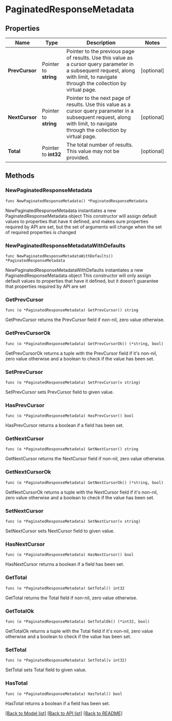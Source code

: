 # PaginatedResponseMetadata

## Properties

Name | Type | Description | Notes
------------ | ------------- | ------------- | -------------
**PrevCursor** | Pointer to **string** | Pointer to the previous page of results. Use this value as a cursor query parameter in a subsequent request, along with limit, to navigate through the collection by virtual page. | [optional] 
**NextCursor** | Pointer to **string** | Pointer to the next page of results. Use this value as a cursor query parameter in a subsequent request, along with limit, to navigate through the collection by virtual page. | [optional] 
**Total** | Pointer to **int32** | The total number of results. This value may not be provided. | [optional] 

## Methods

### NewPaginatedResponseMetadata

`func NewPaginatedResponseMetadata() *PaginatedResponseMetadata`

NewPaginatedResponseMetadata instantiates a new PaginatedResponseMetadata object
This constructor will assign default values to properties that have it defined,
and makes sure properties required by API are set, but the set of arguments
will change when the set of required properties is changed

### NewPaginatedResponseMetadataWithDefaults

`func NewPaginatedResponseMetadataWithDefaults() *PaginatedResponseMetadata`

NewPaginatedResponseMetadataWithDefaults instantiates a new PaginatedResponseMetadata object
This constructor will only assign default values to properties that have it defined,
but it doesn't guarantee that properties required by API are set

### GetPrevCursor

`func (o *PaginatedResponseMetadata) GetPrevCursor() string`

GetPrevCursor returns the PrevCursor field if non-nil, zero value otherwise.

### GetPrevCursorOk

`func (o *PaginatedResponseMetadata) GetPrevCursorOk() (*string, bool)`

GetPrevCursorOk returns a tuple with the PrevCursor field if it's non-nil, zero value otherwise
and a boolean to check if the value has been set.

### SetPrevCursor

`func (o *PaginatedResponseMetadata) SetPrevCursor(v string)`

SetPrevCursor sets PrevCursor field to given value.

### HasPrevCursor

`func (o *PaginatedResponseMetadata) HasPrevCursor() bool`

HasPrevCursor returns a boolean if a field has been set.

### GetNextCursor

`func (o *PaginatedResponseMetadata) GetNextCursor() string`

GetNextCursor returns the NextCursor field if non-nil, zero value otherwise.

### GetNextCursorOk

`func (o *PaginatedResponseMetadata) GetNextCursorOk() (*string, bool)`

GetNextCursorOk returns a tuple with the NextCursor field if it's non-nil, zero value otherwise
and a boolean to check if the value has been set.

### SetNextCursor

`func (o *PaginatedResponseMetadata) SetNextCursor(v string)`

SetNextCursor sets NextCursor field to given value.

### HasNextCursor

`func (o *PaginatedResponseMetadata) HasNextCursor() bool`

HasNextCursor returns a boolean if a field has been set.

### GetTotal

`func (o *PaginatedResponseMetadata) GetTotal() int32`

GetTotal returns the Total field if non-nil, zero value otherwise.

### GetTotalOk

`func (o *PaginatedResponseMetadata) GetTotalOk() (*int32, bool)`

GetTotalOk returns a tuple with the Total field if it's non-nil, zero value otherwise
and a boolean to check if the value has been set.

### SetTotal

`func (o *PaginatedResponseMetadata) SetTotal(v int32)`

SetTotal sets Total field to given value.

### HasTotal

`func (o *PaginatedResponseMetadata) HasTotal() bool`

HasTotal returns a boolean if a field has been set.


[[Back to Model list]](../README.md#documentation-for-models) [[Back to API list]](../README.md#documentation-for-api-endpoints) [[Back to README]](../README.md)


